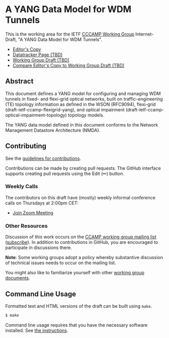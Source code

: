 # A YANG Data Model for WDM Tunnels

This is the working area for the IETF [CCCAMP Working Group](https://datatracker.ietf.org/wg/cccamp/documents/) Internet-Draft, "A YANG Data Model for WDM Tunnels".

* [Editor's Copy](https://aguoietf.github.io/merged-ietf-ccamp-wdm-tunnel-yang/#go.draft-ietf-cccamp-wdm-tunnel.html)
* [Datatracker Page (TBD) ](https://datatracker.ietf.org/doc/draft-ietf-cccamp-wdm-tunnel)
* [Working Group Draft (TBD) ](https://datatracker.ietf.org/doc/html/draft-ietf-cccamp-wdm-tunnel)
* [Compare Editor's Copy to Working Group Draft (TBD) ](https://aguoietf.github.io/merged-ietf-ccamp-wdm-tunnel-yang/#go.draft-ietf-cccamp-wdm-tunnel.diff)

## Abstract

   This document defines a YANG model for configuring and managing WDM
   tunnels in fixed- and flexi-grid optical networks, built on traffic-engineering (TE) topology information as defined
   in the WSON (RFC9094), flexi-grid (draft-ietf-ccamp-flexigrid-yang), and optical impairment (draft-ietf-ccamp-optical-impairment-topology) topology models.

   The YANG data model defined in this document conforms to the Network
   Management Datastore Architecture (NMDA).
   
## Contributing

See the
[guidelines for contributions](https://github.com/aguoietf/merged-ietf-ccamp-wdm-tunnel-yang/blob/main/CONTRIBUTING.md).

Contributions can be made by creating pull requests.
The GitHub interface supports creating pull requests using the Edit (✏) button.

### Weekly Calls

The contributors on this draft have (mostly) weekly informal conference calls on Thursdays at 2:00pm CET:

- [Join Zoom Meeting](https://zoom.us/j/96715237995?pwd=WmcwMVZ3c1kyY0pucUhNcWVNOHNvdz09)

### Other Resources

Discussion of this work occurs on the
[CCAMP working group mailing list](https://mailarchive.ietf.org/arch/browse/ccamp/)
([subscribe](https://www.ietf.org/mailman/listinfo/ccamp)). In addition to
contributions in GitHub, you are encouraged to participate in discussions there.

**Note**: Some working groups adopt a policy whereby substantive discussion of
technical issues needs to occur on the mailing list.

You might also like to familiarize yourself with other
[working group documents](https://datatracker.ietf.org/wg/ccamp/documents/).

## Command Line Usage

Formatted text and HTML versions of the draft can be built using `make`.

```sh
$ make
```

Command line usage requires that you have the necessary software installed.  See
[the instructions](https://github.com/martinthomson/i-d-template/blob/main/doc/SETUP.md).

